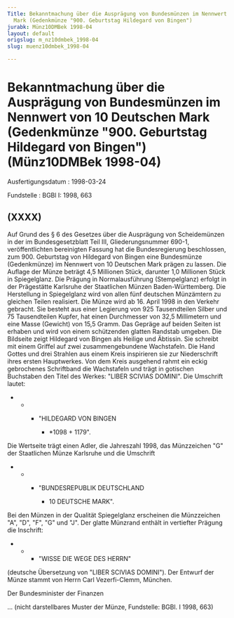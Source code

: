 ```yaml
---
Title: Bekanntmachung über die Ausprägung von Bundesmünzen im Nennwert von 10 Deutschen
  Mark (Gedenkmünze "900. Geburtstag Hildegard von Bingen")
jurabk: Münz10DMBek 1998-04
layout: default
origslug: m_nz10dmbek_1998-04
slug: muenz10dmbek_1998-04

---
```


# Bekanntmachung über die Ausprägung von Bundesmünzen im Nennwert von 10 Deutschen Mark (Gedenkmünze "900. Geburtstag Hildegard von Bingen") (Münz10DMBek 1998-04)

Ausfertigungsdatum
:   1998-03-24

Fundstelle
:   BGBl I: 1998, 663

## (XXXX)

Auf Grund des § 6 des Gesetzes über die Ausprägung von Scheidemünzen
in der im Bundesgesetzblatt Teil III, Gliederungsnummer 690-1,
veröffentlichten bereinigten Fassung hat die Bundesregierung
beschlossen, zum 900. Geburtstag von Hildegard von Bingen eine
Bundesmünze (Gedenkmünze) im Nennwert von 10 Deutschen Mark prägen zu
lassen.
Die Auflage der Münze beträgt 4,5 Millionen Stück, darunter 1,0
Millionen Stück in Spiegelglanz. Die Prägung in Normalausführung
(Stempelglanz) erfolgt in der Prägestätte Karlsruhe der Staatlichen
Münzen Baden-Württemberg. Die Herstellung in Spiegelglanz wird von
allen fünf deutschen Münzämtern zu gleichen Teilen realisiert.
Die Münze wird ab 16. April 1998 in den Verkehr gebracht. Sie besteht
aus einer Legierung von 925 Tausendteilen Silber und 75 Tausendteilen
Kupfer, hat einen Durchmesser von 32,5 Millimetern und eine Masse
(Gewicht) von 15,5 Gramm. Das Gepräge auf beiden Seiten ist erhaben
und wird von einem schützenden glatten Randstab umgeben.
Die Bildseite zeigt Hildegard von Bingen als Heilige und Äbtissin. Sie
schreibt mit einem Griffel auf zwei zusammengebundene Wachstafeln. Die
Hand Gottes und drei Strahlen aus einem Kreis inspirieren sie zur
Niederschrift ihres ersten Hauptwerkes. Von dem Kreis ausgehend rahmt
ein eckig gebrochenes Schriftband die Wachstafeln und trägt in
gotischen Buchstaben den Titel des Werkes: "LIBER SCIVIAS DOMINI".
Die Umschrift lautet:

*
    *
        *   "HILDEGARD VON BINGEN

            *   \*1098 + 1179".












Die Wertseite trägt einen Adler, die Jahreszahl 1998, das Münzzeichen
"G" der Staatlichen Münze Karlsruhe und die Umschrift

*
    *
        *   "BUNDESREPUBLIK DEUTSCHLAND

            *   10 DEUTSCHE MARK".












Bei den Münzen in der Qualität Spiegelglanz erscheinen die Münzzeichen
"A", "D", "F", "G" und "J".
Der glatte Münzrand enthält in vertiefter Prägung die Inschrift:

*
    *
        *   "WISSE DIE WEGE DES HERRN"









(deutsche Übersetzung von "LIBER SCIVIAS DOMINI").
Der Entwurf der Münze stammt von Herrn Carl Vezerfi-Clemm, München.

Der Bundesminister der Finanzen

...
(nicht darstellbares Muster der Münze,
Fundstelle: BGBl. I 1998, 663)

